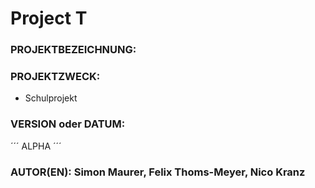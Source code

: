 # Project T

### PROJEKTBEZEICHNUNG:
### PROJEKTZWECK: 
* Schulprojekt
### VERSION oder DATUM:
´´´
ALPHA
´´´
### AUTOR(EN): Simon Maurer, Felix Thoms-Meyer, Nico Kranz
